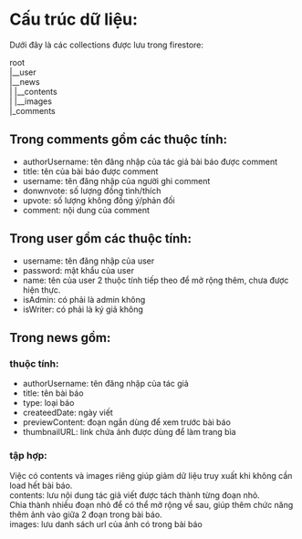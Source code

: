 # Cấu trúc dữ liệu:
Dưới đây là các collections được lưu trong firestore:  

root    
|__user  
|__news  
|           |__contents  
|           |__images  
|_comments  

## Trong comments gồm các thuộc tính:
- authorUsername: tên đăng nhập của tác giả bài báo được comment
- title: tên của bài báo được comment
- username: tên đăng nhập của người ghi comment
- donwnvote: số lượng đồng tình/thích
- upvote: số lượng không đồng ý/phản đối
- comment: nội dung của comment

## Trong user gồm các thuộc tính:
- username: tên đăng nhập của user
- password: mật khẩu của user
- name: tên của user
2 thuộc tính tiếp theo để mở rộng thêm, chưa được hiện thực.
- isAdmin: có phải là admin không
- isWriter: có phải là ký giả không

## Trong news gồm:
### thuộc tính:
- authorUsername: tên đăng nhập của tác giả
- title: tên bài báo
- type: loại báo
- createedDate: ngày viết
- previewContent: đoạn ngắn dùng để xem trước bài báo
- thumbnailURL: link chứa ảnh được dùng để làm trang bìa

### tập hợp:
Việc có contents và images riêng giúp giảm dữ liệu truy xuất khi không cần load hết bài báo.  
contents: lưu nội dung tác giả viết được tách thành từng đoạn nhỏ.  
Chia thành nhiều đoạn nhỏ để có thể mở rộng về sau, giúp thêm chức năng thêm ảnh vào giữa 2 đoạn trong bài báo.  
images: lưu danh sách url của ảnh có trong bài báo
